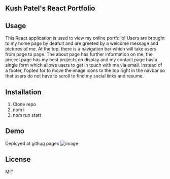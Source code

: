 ## Kush Patel's React Portfolio

## Usage
This React application is used to view my online portfolio! Users are brought to my home page by deafult and are
greeted by a welcome message and pictures of me. At the top, there is a navigation bar which will take users from
page to page. The about page has further information on me, the project page has my best projects on display and my contact page has a single form which allows users to get in touch with me via email. Instead of a footer, I'opted for to move the image icons to the top right in the navbar so that users do not have to scroll to find my social links and resume.

## Installation
1. Clone repo
2. npm i
3. npm run start

## Demo
Deployed at githug pages
![image](https://user-images.githubusercontent.com/80120484/216193387-b6eb91b1-562f-45e7-a930-560c389a630d.png)


## License
MIT
